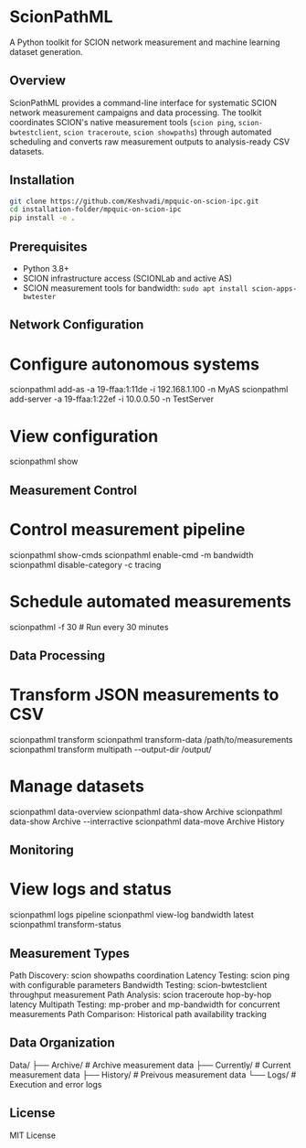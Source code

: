 # ScionPathML

A Python toolkit for SCION network measurement and machine learning dataset generation.

## Overview

ScionPathML provides a command-line interface for systematic SCION network measurement campaigns and data processing. The toolkit coordinates SCION's native measurement tools (`scion ping`, `scion-bwtestclient`, `scion traceroute`, `scion showpaths`) through automated scheduling and converts raw measurement outputs to analysis-ready CSV datasets.

## Installation

```bash
git clone https://github.com/Keshvadi/mpquic-on-scion-ipc.git
cd installation-folder/mpquic-on-scion-ipc
pip install -e .
```
## Prerequisites
- Python 3.8+ 
- SCION infrastructure access (SCIONLab and active AS)
- SCION measurement tools for bandwidth: `sudo apt install scion-apps-bwtester`

## Network Configuration 

# Configure autonomous systems
scionpathml add-as -a 19-ffaa:1:11de -i 192.168.1.100 -n MyAS
scionpathml add-server -a 19-ffaa:1:22ef -i 10.0.0.50 -n TestServer

# View configuration
scionpathml show

## Measurement Control

# Control measurement pipeline
scionpathml show-cmds
scionpathml enable-cmd -m bandwidth
scionpathml disable-category -c tracing

# Schedule automated measurements
scionpathml -f 30  # Run every 30 minutes

## Data Processing

# Transform JSON measurements to CSV
scionpathml transform
scionpathml transform-data /path/to/measurements
scionpathml transform multipath --output-dir /output/

# Manage datasets
scionpathml data-overview
scionpathml data-show Archive 
scionpathml data-show Archive --interractive
scionpathml data-move Archive History

## Monitoring

# View logs and status
scionpathml logs pipeline
scionpathml view-log bandwidth latest
scionpathml transform-status

## Measurement Types

Path Discovery: scion showpaths coordination
Latency Testing: scion ping with configurable parameters
Bandwidth Testing: scion-bwtestclient throughput measurement
Path Analysis: scion traceroute hop-by-hop latency
Multipath Testing: mp-prober and mp-bandwidth for concurrent measurements
Path Comparison: Historical path availability tracking


## Data Organization

Data/
├── Archive/     # Archive measurement data 
├── Currently/   # Current measurement data
├── History/     # Preivous measurement data
└── Logs/        # Execution and error logs


## License
MIT License
